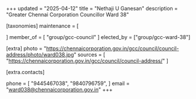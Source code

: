 +++
updated = "2025-04-12"
title = "Nethaji U Ganesan"
description = "Greater Chennai Corporation Councillor Ward 38"

[taxonomies]
maintenance = [

]
member_of = [
    "group/gcc-council"
]
elected_by = ["group/gcc-ward-38"]

[extra]
photo = "https://chennaicorporation.gov.in/gcc/council/council-address/photo/ward038.jpg"
sources = [
    "https://chennaicorporation.gov.in/gcc/council/council-address/"
]

[extra.contacts]

phone = [
    "9445467038",
    "9840796759",
    ]
email = "ward038@chennaicorporation.gov.in"
+++